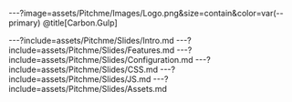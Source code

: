 ---?image=assets/Pitchme/Images/Logo.png&size=contain&color=var(--primary)
@title[Carbon.Gulp]

---?include=assets/Pitchme/Slides/Intro.md
---?include=assets/Pitchme/Slides/Features.md
---?include=assets/Pitchme/Slides/Configuration.md
---?include=assets/Pitchme/Slides/CSS.md
---?include=assets/Pitchme/Slides/JS.md
---?include=assets/Pitchme/Slides/Assets.md
